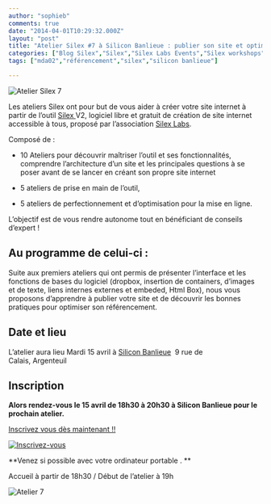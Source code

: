 ```yaml
---
author: "sophieb"
comments: true
date: "2014-04-01T10:29:32.000Z"
layout: "post"
title: "Atelier Silex #7 à Silicon Banlieue : publier son site et optimiser le référencement"
categories: ["Blog Silex","Silex","Silex Labs Events","Silex workshops"]
tags: ["mda02","référencement","silex","silicon banlieue"]

---
```

![Atelier Silex 7](https://www.silexlabs.org/wp-content/uploads/2014/04/SB-atelier-silex-07-bandeau-agglogo.png)

Les ateliers Silex ont pour but de vous aider à créer votre site internet à partir de l’outil [Silex ](http://www.silex.me)V2, logiciel libre et gratuit de création de site internet accessible à tous, proposé par l’association [Silex Labs](https://www.silexlabs.org/).

Composé de :




  * 10 Ateliers pour découvrir maîtriser l’outil et ses fonctionnalités, comprendre l’architecture d’un site et les principales questions à se poser avant de se lancer en créant son propre site internet


  * 5 ateliers de prise en main de l’outil,


  * 5 ateliers de perfectionnement et d’optimisation pour la mise en ligne.


L’objectif est de vous rendre autonome tout en bénéficiant de conseils d’expert !


## **Au programme de celui-ci :**


Suite aux premiers ateliers qui ont permis de présenter l’interface et les fonctions de bases du logiciel (dropbox, insertion de containers, d’images et de texte, liens internes externes et embeded, Html Box), nous vous proposons d’apprendre à publier votre site et de découvrir les bonnes pratiques pour optimiser son référencement.


## **Date et lieu**




L’atelier aura lieu Mardi 15 avril à [Silicon Banlieue](http://www.siliconbanlieue.fr/contact/)  9 rue de Calais, Argenteuil





## **Inscription**


**Alors rendez-vous le 15 avril de 18h30 à 20h30 à Silicon Banlieue pour le prochain atelier.**


[Inscrivez vous dès maintenant !!](http://www.siliconbanlieue.fr/evenements/atelier-silex-7/)




[![Inscrivez-vous](https://www.silexlabs.org/wp-content/uploads/2014/02/bouton_Inscrivez-vous_bleu-300x139.jpg)](http://www.siliconbanlieue.fr/evenements/atelier-silex-7/)


**Venez si possible avec votre ordinateur portable .
**

Accueil à partir de 18h30 / Début de l’atelier à 19h

![Atelier 7](https://www.silexlabs.org/wp-content/uploads/2014/04/SB-atelier-silex-07-carre-agglogo.png)


